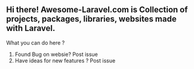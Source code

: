 ## Hi there! Awesome-Laravel.com is Collection of projects, packages, libraries, websites made with Laravel.

What you can do here ?

1. Found Bug on websie? Post issue
2. Have ideas for new features ? Post issue
